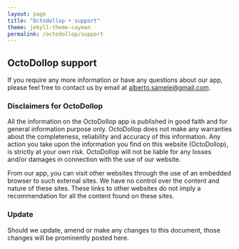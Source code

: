 ```yaml
---
layout: page
title: "Octodollop • support"
theme: jekyll-theme-cayman
permalink: /octodollop/support
---
```


## OctoDollop support

If you require any more information or have any questions about our app, please feel free to contact us by email at alberto.samele@gmail.com.

### Disclaimers for OctoDollop

All the information on the OctoDollop app is published in good faith and for general information purpose only. OctoDollop does not make any warranties about the completeness, reliability and accuracy of this information. Any action you take upon the information you find on this website (OctoDollop), is strictly at your own risk. OctoDollop will not be liable for any losses and/or damages in connection with the use of our website.

From our app, you can visit other websites through the use of an embedded browser to such external sites. We have no control over the content and nature of these sites. These links to other websites do not imply a recommendation for all the content found on these sites.

### Update

Should we update, amend or make any changes to this document, those changes will be prominently posted here.
